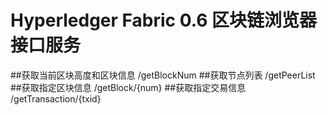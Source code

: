 # Hyperledger Fabric 0.6 区块链浏览器 接口服务


##获取当前区块高度和区块信息
/getBlockNum 
##获取节点列表
/getPeerList
##获取指定区块信息
/getBlock/{num}
##获取指定交易信息
/getTransaction/{txid}

